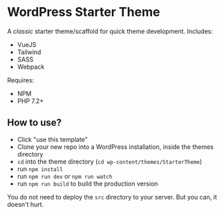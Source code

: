 # WordPress Starter Theme

A *classic* starter theme/scaffold for quick theme development. Includes:

- VueJS
- Tailwind
- SASS
- Webpack

Requires:
- NPM
- PHP 7.2+
## How to use?
- Click "use this template"
- Clone your new repo into a WordPress installation, inside the themes directory
- `cd` into the theme directory (`cd wp-content/themes/StarterTheme`)
- run `npm install`
- run `npm run dev` or `npm run watch`
- run `npm run build` to build the production version

You do not need to deploy the `src` directory to your server. But you can, it doesn't hurt.